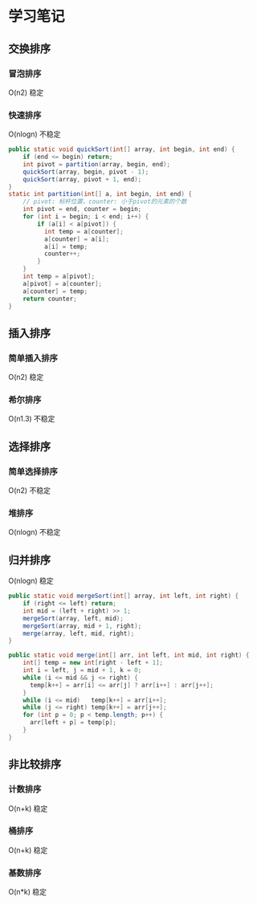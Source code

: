 # 学习笔记

## 交换排序

### 冒泡排序

O(n2)  稳定



### 快速排序

O(nlogn)  不稳定

```java
public static void quickSort(int[] array, int begin, int end) {
    if (end <= begin) return;
    int pivot = partition(array, begin, end);
    quickSort(array, begin, pivot - 1);
    quickSort(array, pivot + 1, end);
}
static int partition(int[] a, int begin, int end) {
    // pivot: 标杆位置，counter: 小于pivot的元素的个数
    int pivot = end, counter = begin;
    for (int i = begin; i < end; i++) {
        if (a[i] < a[pivot]) {
          int temp = a[counter];
          a[counter] = a[i];
          a[i] = temp;
          counter++;
        }
    }
    int temp = a[pivot]; 
    a[pivot] = a[counter]; 
    a[counter] = temp;
    return counter;
}
```



## 插入排序

### 简单插入排序

O(n2)  稳定



### 希尔排序

O(n1.3)  不稳定



## 选择排序

### 简单选择排序

O(n2)  不稳定



### 堆排序

O(nlogn)  不稳定



## 归并排序

O(nlogn)  稳定

```java
public static void mergeSort(int[] array, int left, int right) { 
    if (right <= left) return;
    int mid = (left + right) >> 1; 
    mergeSort(array, left, mid);
    mergeSort(array, mid + 1, right);
    merge(array, left, mid, right);
}

public static void merge(int[] arr, int left, int mid, int right) { 
    int[] temp = new int[right - left + 1];
    int i = left, j = mid + 1, k = 0;
    while (i <= mid && j <= right) {
      temp[k++] = arr[i] <= arr[j] ? arr[i++] : arr[j++];
    }
    while (i <= mid)   temp[k++] = arr[i++];
    while (j <= right) temp[k++] = arr[j++];
    for (int p = 0; p < temp.length; p++) {
      arr[left + p] = temp[p];
    }
}
```



## 非比较排序

### 计数排序

O(n+k)  稳定



### 桶排序

O(n+k)  稳定



### 基数排序

O(n*k)  稳定








